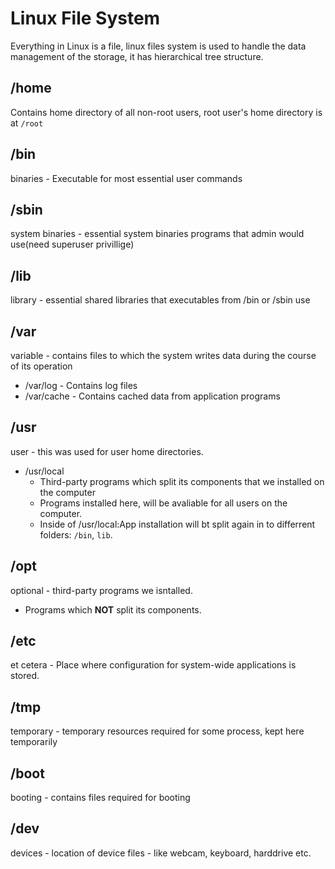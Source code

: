# Linux File System
Everything in Linux is a file, linux files system is used to handle the data management of the storage, it has hierarchical tree structure. 

## /home
Contains home directory of all non-root users, root user's home directory is at `/root`

## /bin
binaries - Executable for most essential user commands

## /sbin
system binaries - essential system binaries programs that admin would use(need superuser privillige) 

## /lib
library - essential shared libraries that executables from /bin or /sbin use

## /var
variable - contains files to which the system writes data during the course of its operation
* /var/log - Contains log files
* /var/cache - Contains cached data from application programs

## /usr
user - this was used for user home directories.
* /usr/local
    * Third-party programs which split its components that we installed on the computer
    * Programs installed here, will be avaliable for all users on the computer. 
    * Inside of /usr/local:App installation will bt split again in to differrent folders: `/bin`, `lib`.

## /opt
optional - third-party programs we isntalled. 
* Programs which __NOT__ split its components.

## /etc
et cetera - Place where configuration for system-wide applications is stored.

## /tmp
temporary - temporary resources required for some process, kept here temporarily 

## /boot
booting - contains files required for booting

## /dev
devices - location of device files - like webcam, keyboard, harddrive etc.